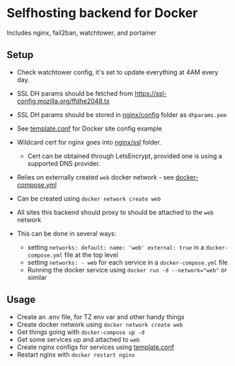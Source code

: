 # Selfhosting backend for Docker

Includes nginx, fail2ban, watchtower, and portainer

## Setup

- Check watchtower config, it's set to update everything at 4AM every day.

- SSL DH params should be fetched from https://ssl-config.mozilla.org/ffdhe2048.tx
- SSL DH params should be stored in [nginx/config](./nginx/config) folder as `dhparams.pem`

- See [template.conf](./nginx/sites/template.conf) for Docker site config example

- Wildcard cert for nginx goes into [nginx/ssl](./nginx/ssl) folder.
    - Cert can be obtained through LetsEncrypt, provided one is using a supported DNS provider.

- Relies on externally created `web` docker network - see [docker-compose.yml](./docker-compose.yml)
- Can be created using `docker network create web`
- All sites this backend should proxy to should be attached to the `web` network
- This can be done in several ways:
    - setting `networks: default: name: 'web' external: true` in a `docker-compose.yml` file at the top level
    - setting `networks: - web` for each service in a `docker-compose.yml` file
    - Running the docker service using `docker run -d --network="web"` or similar


## Usage

- Create an .env file, for TZ env var and other handy things
- Create docker network using `docker network create web`
- Get things going with `docker-compose up -d`
- Get some services up and attached to `web`
- Create nginx configs for services using [template.conf](./nginx/sites/template.conf)
- Restart nginx with `docker restart nginx`

